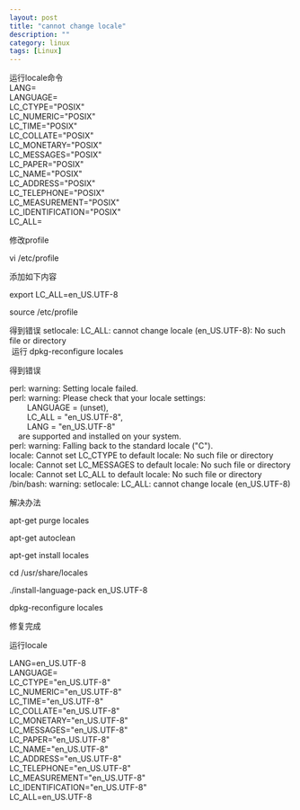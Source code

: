 ```yaml
---
layout: post
title: "cannot change locale"
description: ""
category: linux
tags: [Linux]
---
```


运行locale命令<span id="more-912"></span>  
LANG=  
LANGUAGE=  
LC_CTYPE="POSIX"  
LC_NUMERIC="POSIX"  
LC_TIME="POSIX"  
LC_COLLATE="POSIX"  
LC_MONETARY="POSIX"  
LC_MESSAGES="POSIX"  
LC_PAPER="POSIX"  
LC_NAME="POSIX"  
LC_ADDRESS="POSIX"  
LC_TELEPHONE="POSIX"  
LC_MEASUREMENT="POSIX"  
LC_IDENTIFICATION="POSIX"  
LC_ALL=  

修改profile

vi /etc/profile

添加如下内容

export LC_ALL=en_US.UTF-8

source /etc/profile

得到错误 setlocale: LC_ALL: cannot change locale (en_US.UTF-8): No such file or directory  
&nbsp;运行 dpkg-reconfigure locales

得到错误

perl: warning: Setting locale failed.  
perl: warning: Please check that your locale settings:  
&nbsp;&nbsp;&nbsp;&nbsp;&nbsp;&nbsp;&nbsp; LANGUAGE = (unset),  
&nbsp;&nbsp;&nbsp;&nbsp;&nbsp;&nbsp;&nbsp; LC_ALL = "en_US.UTF-8",  
&nbsp;&nbsp;&nbsp;&nbsp;&nbsp;&nbsp;&nbsp; LANG = "en_US.UTF-8"  
&nbsp;&nbsp;&nbsp; are supported and installed on your system.  
perl: warning: Falling back to the standard locale ("C").  
locale: Cannot set LC_CTYPE to default locale: No such file or directory  
locale: Cannot set LC_MESSAGES to default locale: No such file or directory  
locale: Cannot set LC_ALL to default locale: No such file or directory  
/bin/bash: warning: setlocale: LC_ALL: cannot change locale (en_US.UTF-8)  

解决办法

apt-get purge locales

apt-get autoclean

apt-get install locales

cd /usr/share/locales

./install-language-pack en_US.UTF-8

dpkg-reconfigure locales

修复完成

运行locale

LANG=en_US.UTF-8  
LANGUAGE=  
LC_CTYPE="en_US.UTF-8"  
LC_NUMERIC="en_US.UTF-8"  
LC_TIME="en_US.UTF-8"  
LC_COLLATE="en_US.UTF-8"  
LC_MONETARY="en_US.UTF-8"  
LC_MESSAGES="en_US.UTF-8"  
LC_PAPER="en_US.UTF-8"  
LC_NAME="en_US.UTF-8"  
LC_ADDRESS="en_US.UTF-8"  
LC_TELEPHONE="en_US.UTF-8"  
LC_MEASUREMENT="en_US.UTF-8"  
LC_IDENTIFICATION="en_US.UTF-8"  
LC_ALL=en_US.UTF-8
